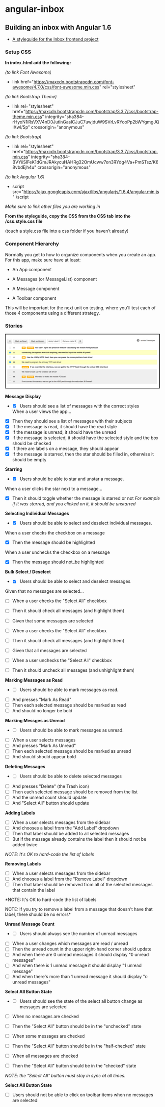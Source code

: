 # angular-inbox
## Building an inbox with Angular 1.6

* [A styleguide for the Inbox frontend project](https://github.com/gSchool/inbox-styleguide)

### Setup CSS

**In index.html add the following:**

*(to link Font Awesome)*

* link href="https://maxcdn.bootstrapcdn.com/font-awesome/4.7.0/css/font-awesome.min.css" rel="stylesheet"

*(to link Bootstrap Theme)*

* link rel="stylesheet" href="https://maxcdn.bootstrapcdn.com/bootstrap/3.3.7/css/bootstrap-theme.min.css" integrity="sha384-rHyoN1iRsVXV4nD0JutlnGaslCJuC7uwjduW9SVrLvRYooPp2bWYgmgJQIXwl/Sp" crossorigin="anonymous"

*(to link Bootstrap)*

* link rel="stylesheet" href="https://maxcdn.bootstrapcdn.com/bootstrap/3.3.7/css/bootstrap.min.css" integrity="sha384-BVYiiSIFeK1dGmJRAkycuHAHRg32OmUcww7on3RYdg4Va+PmSTsz/K68vbdEjh4u" crossorigin="anonymous"

*(to link Angular 1.6)*

* script src="https://ajax.googleapis.com/ajax/libs/angularjs/1.6.4/angular.min.js" /script

*Make sure to link other files you are working in*

**From the styleguide, copy the CSS from the CSS tab into the /css.style.css file**

(touch a style.css file into a css folder if you haven't already)

### Component Hierarchy

Normally you get to how to organize components when you create an app. For this app, make sure have at least:

* An App component

* A Messages (or MessageList) component

* A Message component

* A Toolbar component

This will be important for the next unit on testing, where you'll test each of those 4 components using a different strategy.

### Stories

![Inbox](Images/Inbox.png)

**Message Display**

* - [x] Users should see a list of messages with the correct styles

  When a user views the app...
 - [x] Then they should see a list of messages with their subjects
 - [x] If the message is read, it should have the read style
 - [x] If the message is unread, it should have the unread
 - [x] If the message is selected, it should have the selected style and the box should be checked
 - [x] If there are labels on a message, they should appear
 - [x] If the message is starred, then the star should be filled in, otherwise it should be empty

**Starring**

*  - [x] Users should be able to star and unstar a message.

 When a user clicks the star next to a message...
 - [x] Then it should toggle whether the message is starred or not
 *For example if it was starred, and you clicked on it, it should be unstarred*

**Selecting Individual Messages**

*  - [x] Users should be able to select and deselect individual messages.

 When a user checks the checkbox on a message
 - [x] Then the message should be highlighted

 When a user unchecks the checkbox on a message
 - [x] Then the message should not_be highlighted

**Bulk Select / Deselect**

*  - [x] Users should be able to select and deselect messages.

 Given that no messages are selected...
 - [ ] When a user checks the "Select All" checkbox
 - [ ] Then it should check all messages (and highlight them)

 - [ ] Given that some messages are selected
 - [ ] When a user checks the "Select All" checkbox
 - [ ] Then it should check all messages (and highlight them)

 - [ ] Given that all messages are selected
 - [ ] When a user unchecks the "Select All" checkbox
 - [ ] Then it should uncheck all messages (and unhighlight them)

**Marking Messages as Read**

*  - [ ] Users should be able to mark messages as read.

 - [ ] And presses "Mark As Read"
 - [ ] Then each selected message should be marked as read
 - [ ] And should no longer be bold

**Marking Messges as Unread**

*  - [ ] Users should be able to mark messages as unread.

 - [ ] When a user selects messages
 - [ ] And presses "Mark As Unread"
 - [ ] Then each selected message should be marked as unread
 - [ ] And should should appear bold

**Deleting Messages**

*  - [ ] Users should be able to delete selected messages

 - [ ] And presses "Delete" (the Trash icon)
 - [ ] Then each selected message should be removed from the list
 - [ ] And the unread count should update
 - [ ] And "Select All" button should update

**Adding Labels**

 - [ ] When a user selects messages from the sidebar
 - [ ] And chooses a label from the "Add Label" dropdown
 - [ ] Then that label should be added to all selected messages
 - [ ] But if the message already contains the label then it should not be added twice

*NOTE: It's OK to hard-code the list of labels*

**Removing Labels**

 - [ ] When a user selects messages from the sidebar
 - [ ] And chooses a label from the "Remove Label" dropdown
 - [ ] Then that label should be removed from all of the selected messages that contain the label

*NOTE: It's OK to hard-code the list of labels

NOTE: If you try to remove a label from a message that doesn't have that label, there should be no errors*

**Unread Message Count**

*  - [ ] Users should always see the number of unread messages

 - [ ] When a user changes which messages are read / unread
 - [ ] Then the unread count in the upper right-hand corner should update
 - [ ] And when there are 0 unread messages it should display "0 unread messages"
 - [ ] And when there is 1 unread message it should display "1 unread message"
 - [ ] And when there's more than 1 unread message it should display "_n_ unread messages"

**Select All Button State**

*  - [ ] Users should see the state of the select all button change as messages are selected

 - [ ] When no messages are checked
 - [ ] Then the "Select All" button should be in the "unchecked" state

 - [ ] When some messages are checked
 - [ ] Then the "Select All" button should be in the "half-checked" state

 - [ ] When all messages are checked
 - [ ] Then the "Select All" button should be in the "checked" state

*NOTE: the "Select All" button must stay in sync at all times.*

**Select All Button State**

 - [ ] Users should not be able to click on toolbar items when no messages are selected
